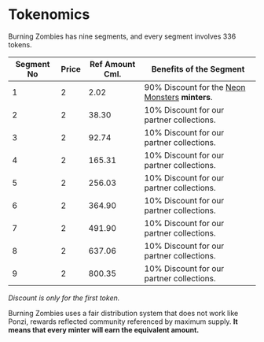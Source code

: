 # Tokenomics

Burning Zombies has nine segments, and every segment involves 336 tokens.

| Segment No | Price | Ref Amount Cml. | Benefits of the Segment                                                          |
|------------|-------|-----------------|----------------------------------------------------------------------------------|
| 1          | 2     | 2.02            | 90% Discount for the [Neon Monsters](https://www.neonmonsters.net/) **minters**. |
| 2          | 2     | 38.30           | 10% Discount for our partner collections.                                        | 
| 3          | 2     | 92.74           | 10% Discount for our partner collections.                                        |
| 4          | 2     | 165.31          | 10% Discount for our partner collections.                                        |
| 5          | 2     | 256.03          | 10% Discount for our partner collections.                                        |
| 6          | 2     | 364.90          | 10% Discount for our partner collections.                                        |
| 7          | 2     | 491.90          | 10% Discount for our partner collections.                                        |
| 8          | 2     | 637.06          | 10% Discount for our partner collections.                                        |
| 9          | 2     | 800.35          | 10% Discount for our partner collections.                                        |

*Discount is only for the first token.*

Burning Zombies uses a fair distribution system that does not work like Ponzi, rewards reflected community referenced by maximum supply. **It means that every minter will earn the equivalent amount.**
